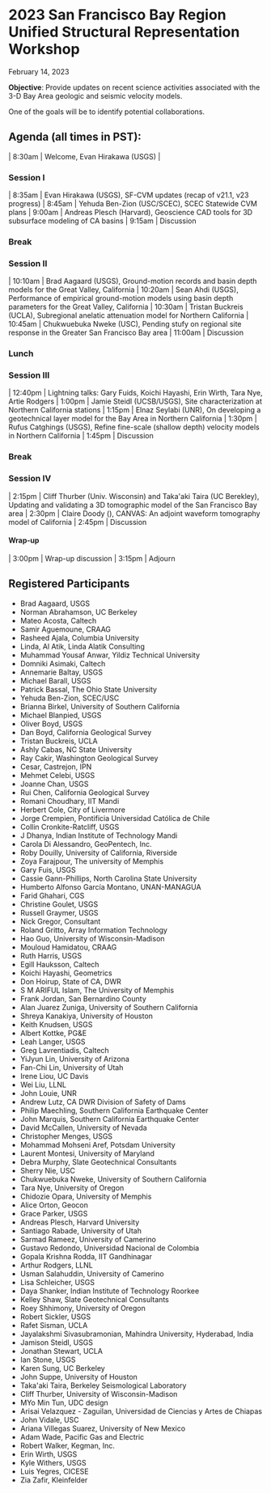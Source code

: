 # 2023 San Francisco Bay Region Unified Structural Representation Workshop

February 14, 2023

**Objective**: Provide updates on recent science activities associated
with the 3-D Bay Area geologic and seismic velocity models.

One of the goals will be to identify potential collaborations.

## Agenda (all times in PST):

| 8:30am | Welcome, Evan Hirakawa (USGS) |

### Session I

| 8:35am | Evan Hirakawa (USGS), SF-CVM updates (recap of v21.1, v23 progress)
| 8:45am | Yehuda Ben-Zion (USC/SCEC), SCEC Statewide CVM plans
| 9:00am | Andreas Plesch (Harvard), Geoscience CAD tools for 3D subsurface modeling of CA basins
| 9:15am | Discussion

### Break

### Session II

| 10:10am | Brad Aagaard (USGS), Ground-motion records and basin depth models for the Great Valley, California
| 10:20am | Sean Ahdi (USGS), Performance of empirical ground-motion models using basin depth parameters for the Great Valley, California
| 10:30am | Tristan Buckreis (UCLA), Subregional anelatic attenuation model for Northern California
| 10:45am | Chukwuebuka Nweke (USC), Pending stufy on regional site response in the Greater San Francisco Bay area
| 11:00am | Discussion

### Lunch

### Session III

| 12:40pm | Lightning talks: Gary Fuids, Koichi Hayashi, Erin Wirth, Tara Nye, Artie Rodgers
| 1:00pm | Jamie Steidl (UCSB/USGS), Site characterization at Northern California stations
| 1:15pm | Elnaz Seylabi (UNR), On developing a geotechnical layer model for the Bay Area in Northern California
| 1:30pm | Rufus Catghings (USGS), Refine fine-scale (shallow depth) velocity models in Northern California
| 1:45pm | Discussion

### Break

### Session IV

| 2:15pm | Cliff Thurber (Univ. Wisconsin) and Taka'aki Taira (UC Berekley), Updating and validating a 3D tomographic model of the San Francisco Bay area
| 2:30pm | Claire Doody (), CANVAS: An adjoint waveform tomography model of California
| 2:45pm | Discussion

#### Wrap-up

| 3:00pm | Wrap-up discussion
| 3:15pm | Adjourn

## Registered Participants

* Brad Aagaard, USGS
* Norman Abrahamson, UC Berkeley
* Mateo Acosta, Caltech
* Samir Aguemoune, CRAAG
* Rasheed Ajala, Columbia University
* Linda, Al Atik, Linda Alatik Consulting
* Muhammad Yousaf Anwar, Yildiz Technical University
* Domniki Asimaki, Caltech
* Annemarie Baltay, USGS
* Michael Barall, USGS
* Patrick Bassal, The Ohio State University
* Yehuda Ben-Zion, SCEC/USC
* Brianna Birkel, University of Southern California
* Michael Blanpied, USGS
* Oliver Boyd, USGS
* Dan	Boyd, California Geological Survey
* Tristan Buckreis, UCLA
* Ashly Cabas, NC State University
* Ray Cakir, Washington Geological Survey
* Cesar, Castrejon, IPN
* Mehmet Celebi, USGS
* Joanne Chan, USGS
* Rui Chen, California Geological Survey
* Romani Choudhary, IIT Mandi
* Herbert Cole, City of Livermore
* Jorge Crempien, Pontificia Universidad Católica de Chile 
* Collin Cronkite-Ratcliff, USGS
* J Dhanya, Indian Institute of Technology Mandi
* Carola Di Alessandro, GeoPentech, Inc.
* Roby Douilly, University of California, Riverside
* Zoya Farajpour, The university of Memphis
* Gary Fuis, USGS
* Cassie Gann-Phillips, North Carolina State University
* Humberto Alfonso García Montano, UNAN-MANAGUA
* Farid Ghahari, CGS
* Christine Goulet, USGS
* Russell Graymer, USGS
* Nick Gregor, Consultant
* Roland Gritto, Array Information Technology
* Hao Guo, University of Wisconsin-Madison
* Mouloud Hamidatou, CRAAG
* Ruth Harris, USGS
* Egill Hauksson, Caltech
* Koichi Hayashi, Geometrics
* Don Hoirup, State of CA, DWR
* S M ARIFUL Islam, The University of Memphis 
* Frank Jordan, San Bernardino County
* Alan Juarez Zuniga, University of Southern California
* Shreya Kanakiya, University of Houston
* Keith Knudsen, USGS
* Albert Kottke, PG&E
* Leah Langer, USGS
* Greg Lavrentiadis, Caltech
* YiJyun Lin, University of Arizona
* Fan-Chi Lin, University of Utah
* Irene Liou, UC Davis
* Wei Liu, LLNL
* John Louie, UNR
* Andrew Lutz, CA DWR Division of Safety of Dams
* Philip Maechling, Southern California Earthquake Center
* John Marquis, Southern California Earthquake Center
* David McCallen, University of Nevada
* Christopher Menges, USGS
* Mohammad Mohseni Aref, Potsdam University
* Laurent Montesi, University of Maryland
* Debra Murphy, Slate Geotechnical Consultants
* Sherry Nie, USC
* Chukwuebuka Nweke, University of Southern California
* Tara Nye, University of Oregon
* Chidozie Opara, University of Memphis
* Alice Orton, Geocon
* Grace Parker, USGS
* Andreas Plesch, Harvard University
* Santiago Rabade, University of Utah
* Sarmad Rameez, University of Camerino 
* Gustavo Redondo, Universidad Nacional de Colombia
* Gopala Krishna Rodda, IIT Gandhinagar
* Arthur Rodgers, LLNL
* Usman Salahuddin, University of Camerino
* Lisa Schleicher, USGS
* Daya Shanker, Indian Institute of Technology Roorkee
* Kelley Shaw, Slate Geotechnical Consultants
* Roey Shhimony, University of Oregon
* Robert Sickler, USGS
* Rafet Sisman, UCLA
* Jayalakshmi Sivasubramonian, Mahindra University, Hyderabad, India
* Jamison Steidl, USGS
* Jonathan Stewart, UCLA
* Ian Stone, USGS
* Karen Sung, UC Berkeley 
* John Suppe, University of Houston
* Taka'aki Taira, Berkeley Seismological Laboratory
* Cliff Thurber, University of Wisconsin-Madison 
* MYo Min Tun, UDC design
* Arisai Velazquez - Zaguilan, Universidad de Ciencias y Artes de Chiapas 
* John Vidale, USC
* Ariana Villegas Suarez, University of New Mexico
* Adam Wade, Pacific Gas and Electric
* Robert Walker, Kegman, Inc.
* Erin Wirth, USGS
* Kyle Withers, USGS
* Luis Yegres, CICESE
* Zia Zafir, Kleinfelder
